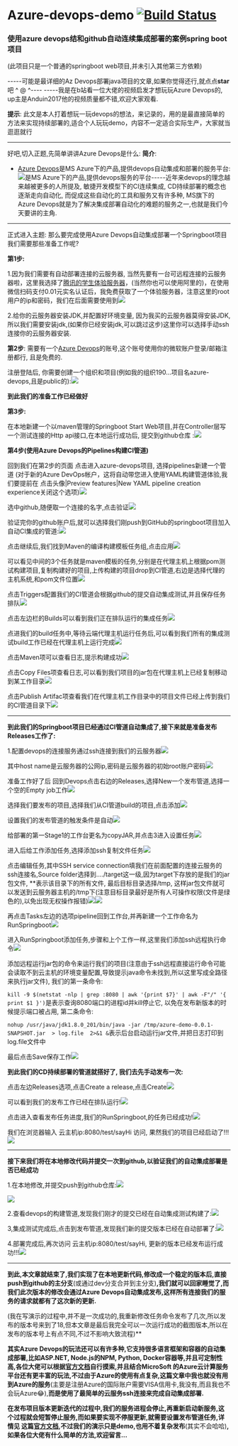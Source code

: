 # Azure-devops-demo [![Build Status](https://dev.azure.com/1909025079/azure-devops/_apis/build/status/azure-devops-Maven-CI?branchName=master)](https://dev.azure.com/1909025079/azure-devops/_build/latest?definitionId=4&branchName=master)<br>
### 使用azure devops结和github自动连续集成部署的案例spring boot项目
(此项目只是一个普通的springboot web项目,并未引入其他第三方依赖)

-----可能是最详细的Az Devops部署java项目的文章,如果你觉得还行,就点点**star**吧 ^ @  ^----
-----我是在b站看一位大佬的视频启发才想玩玩Azure Devops的, up主是Anduin2017他的视频质量都不错,欢迎大家观看.

**提示**:
此文是本人打着想玩一玩devops的想法，来记录的，用的是最直接简单的方法来实现持续部署的,适合个人玩玩demo，内容不一定适合实际生产，大家就当逛逛就行

---
好吧,切入正题,先简单讲讲Azure Devops是什么:
**简介**: 

- [Azure Devops](https://azure.microsoft.com/zh-cn/services/devops/)是MS Azure下的产品,提供devops自动集成和部署的服务平台:
![是MS Azure下的产品,提供devops服务的平台](https://upload-images.jianshu.io/upload_images/14511997-281ebbae89d704b3.png?imageMogr2/auto-orient/strip%7CimageView2/2/w/1240)-----近年来devops的理念越来越被更多的人所提及, 敏捷开发模型下的CI连续集成, CD持续部署的概念也逐渐走向自动化, 而促成这些自动化的工具和服务又有许多种, MS旗下的Azure Devops就是为了解决集成部署自动化的难题的服务之一,也就是我们今天要讲的主角.
---
正式进入主题:
那么要完成使用Azure Devops自动集成部署一个Springboot项目我们需要那些准备工作呢?

**第1步:**

1.因为我们需要有自动部署连接的云服务器, 当然先要有一台可远程连接的云服务器啦，这里我选择了[腾讯的学生体验服务器](https://cloud.tencent.com/act/campus?fromSource=gwzcw.628615.628615.62861)，(当然你也可以使用阿里的)，在使用微信扫码支付0.01元实名认证后，我免费获取了一个体验服务器，注意这里的root用户的ip和密码，我们在后面需要使用到![](https://upload-images.jianshu.io/upload_images/14511997-489ddfa6b4f5889d.png?imageMogr2/auto-orient/strip%7CimageView2/2/w/1240)

2.给你的云服务器安装JDK,并配置好环境变量,
因为我买的云服务器莫得安装JDK,所以我们需要安装jdk,(如果你已经安装jdk,可以跳过这步)这里你可以选择手动ssh连接你的云服务器安装.


**第2步**: 
需要有一个[Azure Devops](https://azure.microsoft.com/zh-cn/services/devops/)的账号,这个账号使用你的微软账户登录/邮箱注册都行, 且是免费的.

注册登陆后, 你需要创建一个组织和项目(例如我的组织190...项目名azure-devops,且是public的):![](https://upload-images.jianshu.io/upload_images/14511997-09be0a189ecc2723.png?imageMogr2/auto-orient/strip%7CimageView2/2/w/1240)

**到此我们的准备工作已经做好**

**第3步:**

在本地新建一个以maven管理的Springboot Start Web项目,并在Controller层写一个测试连接的Http api接口,在本地运行成功后, 提交到github仓库
:![](https://upload-images.jianshu.io/upload_images/14511997-0f6a9bc52bdcd899.png?imageMogr2/auto-orient/strip%7CimageView2/2/w/1240)


**第4步(使用Azure Devops的Pipelines构建CI管道)**

回到我们在第2步的页面
点击进入azure-devops项目, 选择pipelines新建一个管道
(对于新的Azure DevOps帐户，这将自动带您进入使用YAML构建管道体验,我们要提前在  点击头像|Preview features|New YAML pipeline creation experience关闭这个选项)![](https://upload-images.jianshu.io/upload_images/14511997-bcd397430c4fefba.png?imageMogr2/auto-orient/strip%7CimageView2/2/w/1240)

选中github,随便取一个连接的名字,点击验证![](https://upload-images.jianshu.io/upload_images/14511997-9d34402e6958d676.png?imageMogr2/auto-orient/strip%7CimageView2/2/w/1240)

验证完你的github账户后,就可以选择我们刚push到GitHub的springboot项目加入自动CI集成的管道:![](https://upload-images.jianshu.io/upload_images/14511997-9b762e918008469d.png?imageMogr2/auto-orient/strip%7CimageView2/2/w/1240)

点击继续后,我们找到Maven的编译构建模板任务组,点击应用![](https://upload-images.jianshu.io/upload_images/14511997-33167cfc82771502.png?imageMogr2/auto-orient/strip%7CimageView2/2/w/1240)

可以看见中间的3个任务就是maven模板的任务,分别是在代理主机上根据pom测试构建项目,复制构建好的项目,上传构建的项目drop到CI管道,右边是选择代理的主机系统,和pom文件位置![](https://upload-images.jianshu.io/upload_images/14511997-bd990fb89fd91b80.png?imageMogr2/auto-orient/strip%7CimageView2/2/w/1240)


点击Triggers配置我们的CI管道会根据github的提交自动集成测试,并且保存任务排队![](https://upload-images.jianshu.io/upload_images/14511997-7f0b8cbee4a8dfe2.png?imageMogr2/auto-orient/strip%7CimageView2/2/w/1240)


点击左边栏的Builds可以看到我们正在排队运行的集成任务![](https://upload-images.jianshu.io/upload_images/14511997-fdaf5e01216cf433.png?imageMogr2/auto-orient/strip%7CimageView2/2/w/1240)

点进我们的build任务中,等待云端代理主机运行任务后,可以看到我们所有的集成测试build工作已经在代理主机上运行完成![](https://upload-images.jianshu.io/upload_images/14511997-15fa14164f1ab035.png?imageMogr2/auto-orient/strip%7CimageView2/2/w/1240)

点击Maven项可以查看日志,提示构建成功![](https://upload-images.jianshu.io/upload_images/14511997-781b654e6902b35b.png?imageMogr2/auto-orient/strip%7CimageView2/2/w/1240)

点击Copy Files项查看日志,可以看到我们项目的jar包在代理主机上已经复制移动到某工作目录![](https://upload-images.jianshu.io/upload_images/14511997-b47eca6e2870febc.png?imageMogr2/auto-orient/strip%7CimageView2/2/w/1240)

点击Publish Artifac项查看我们在代理主机工作目录中的项目文件已经上传到我们的CI管道目录下![](https://upload-images.jianshu.io/upload_images/14511997-29536bd18291bc39.png?imageMogr2/auto-orient/strip%7CimageView2/2/w/1240)

---
**到此我们的Springboot项目已经通过CI管道自动集成了,接下来就是准备发布Releases工作了:**

1.配置devops的连接服务通过ssh连接到我们的云服务器![](https://upload-images.jianshu.io/upload_images/14511997-291583baa531ee5f.png?imageMogr2/auto-orient/strip%7CimageView2/2/w/1240)

其中host name是云服务器的公网ip,密码是云服务器的初始root账户密码![](https://upload-images.jianshu.io/upload_images/14511997-f6ff0b852ddcf642.png?imageMogr2/auto-orient/strip%7CimageView2/2/w/1240)


准备工作好了后
回到Devops点击右边的Releases,选择New一个发布管道,选择一个空的Empty job工作![](https://upload-images.jianshu.io/upload_images/14511997-b5b40d174bdcb153.png?imageMogr2/auto-orient/strip%7CimageView2/2/w/1240)

选择我们要发布的项目,选择我们从CI管道build的项目,点击添加![](https://upload-images.jianshu.io/upload_images/14511997-9a76ab881be49ab0.png?imageMogr2/auto-orient/strip%7CimageView2/2/w/1240)

设置我们的发布管道的触发条件是自动![](https://upload-images.jianshu.io/upload_images/14511997-e0d370e5406df4c4.png?imageMogr2/auto-orient/strip%7CimageView2/2/w/1240)

给部署的第一Stage1的工作台更名为copyJAR,并点击3进入设置任务![](https://upload-images.jianshu.io/upload_images/14511997-b48aac3f844b6c22.png?imageMogr2/auto-orient/strip%7CimageView2/2/w/1240)


进入后给工作添加任务,选择添加ssh复制文件任务![](https://upload-images.jianshu.io/upload_images/14511997-4a825e11a5aa1a4f.png?imageMogr2/auto-orient/strip%7CimageView2/2/w/1240)

点击编辑任务,其中SSH service connection填我们在前面配置的连接云服务的ssh连接名,Source folder选择到..../target这一级,因为target下存放的是我们的jar包文件, **表示该目录下的所有文件, 最后目标目录选择/tmp, 这样jar包文件就可以发送到云服务器主机的/tmp下(注意目标目录最好是所有人可操作权限(文件是绿色的),以免出现无权操作报错)![](https://upload-images.jianshu.io/upload_images/14511997-d40e8307942c3c4d.png?imageMogr2/auto-orient/strip%7CimageView2/2/w/1240)![](https://upload-images.jianshu.io/upload_images/14511997-66bd98ba3312ab6b.png?imageMogr2/auto-orient/strip%7CimageView2/2/w/1240)

再点击Tasks左边的选项pipeline回到工作台,并再新建一个工作命名为RunSpringboot![](https://upload-images.jianshu.io/upload_images/14511997-e24e6d112cf88f5c.png?imageMogr2/auto-orient/strip%7CimageView2/2/w/1240)

进入RunSpringboot添加任务,步骤和上个工作一样,这里我们添加ssh远程执行命令![](https://upload-images.jianshu.io/upload_images/14511997-a245ee1c4a895152.png?imageMogr2/auto-orient/strip%7CimageView2/2/w/1240)

添加远程运行jar包的命令来运行我们的项目(注意由于ssh远程直接运行命令可能会读取不到云主机的环境变量配置,导致提示java命令未找到,所以这里写成全路径来执行jar文件), 我们的第一条命令:

`kill -9 $(netstat -nlp | grep :8080 | awk '{print $7}' | awk -F"/" '{ print $1 }')`是表示查询8080端口的进程id并kill停止它, 以免在发布新版本的时候提示端口被占用, 第二条命令:

`nohup /usr/java/jdk1.8.0_201/bin/java -jar /tmp/azure-demo-0.0.1-SNAPSHOT.jar  > log.file  2>&1 &`表示后台启动运行jar文件,并把日志打印到log.file文件中

最后点击Save保存工作![](https://upload-images.jianshu.io/upload_images/14511997-e45bc2870f79626d.png?imageMogr2/auto-orient/strip%7CimageView2/2/w/1240)



**到此我们的CD持续部署的管道就搭好了, 我们去先手动发布一次:**

点击左边Releases选项,点击Create a release,点击Create![](https://upload-images.jianshu.io/upload_images/14511997-91434eb7988685c2.png?imageMogr2/auto-orient/strip%7CimageView2/2/w/1240)

可以看到我们的发布工作已经在排队运行!![](https://upload-images.jianshu.io/upload_images/14511997-a147f225d6fd2ee6.png?imageMogr2/auto-orient/strip%7CimageView2/2/w/1240)

点击进入查看发布任务进度,我们的RunSpringboot,的任务已经成功!![](https://upload-images.jianshu.io/upload_images/14511997-4b57013d75d1f176.png?imageMogr2/auto-orient/strip%7CimageView2/2/w/1240)


我们在浏览器输入 云主机ip:8080/test/sayHi 访问, 果然我们的项目已经启动了!!!![](https://upload-images.jianshu.io/upload_images/14511997-5d2a70bcef908540.png?imageMogr2/auto-orient/strip%7CimageView2/2/w/1240)

---
**接下来我们将在本地修改代码并提交一次到github,以验证我们的自动集成部署是否已经成功**

1.在本地修改,并提交push到github仓库:![](https://upload-images.jianshu.io/upload_images/14511997-22f84624933d60a4.png?imageMogr2/auto-orient/strip%7CimageView2/2/w/1240)


![](https://upload-images.jianshu.io/upload_images/14511997-c87c19ed60972a3f.png?imageMogr2/auto-orient/strip%7CimageView2/2/w/1240)

2.查看devops的构建管道,发现我们刚才的提交已经在自动集成测试构建了:![](https://upload-images.jianshu.io/upload_images/14511997-39e5b25f8e66fb29.png?imageMogr2/auto-orient/strip%7CimageView2/2/w/1240)


3,集成测试完成后,点击到发布管道,发现我们新的提交版本已经在自动部署了:![](https://upload-images.jianshu.io/upload_images/14511997-5d924e14796bf7b9.png?imageMogr2/auto-orient/strip%7CimageView2/2/w/1240)

4.部署完成后,再次访问 云主机ip:8080/test/sayHi, 更新的版本已经发布运行成功!!!![](https://upload-images.jianshu.io/upload_images/14511997-dc08145bfc527bb6.png?imageMogr2/auto-orient/strip%7CimageView2/2/w/1240)



---


**到此,本文章就结束了,我们实现了在本地更新代码,修改成一个稳定的版本后,直接push到github的主分支**(或通过dev分支合并到主分支)**,我们就可以回家睡觉了,而我们此次版本的修改会通过Azure Devops自动集成发布,这样所有连接我们的服务的请求就都有了这次新的更新.**

(我在写演示的过程中,并不是一次成功的,我重新修改任务命令发布了几次,所以发布的版本号来到了18,但本文章是最后我完全可以一次运行成功的截图版本,所以在发布的版本号上有点不同,不过不影响大致流程)**

**其实Azure Devops的玩法还可以有许多种,它支持很多语言框架和容器的自动集成部署,比如ASP.NET, Node.js的NPM, Python,  Docker容器等,并且可定制性高,各位大佬可以根据[官方文档](https://docs.microsoft.com/zh-cn/azure/devops/pipelines/?view=azure-devops)自行摸索,并且结合MicroSoft 的Azure云计算服务平台还有更丰富的玩法,不过由于Azure的使用有点复杂,这篇文章中我也就没有用到Azure的服务**(主要是注册Azure的国际账户需要VISA信用卡,我没有,而且我也不会玩Azure😂),**而是使用了最简单的云服务ssh连接来完成自动集成部署.**

**在发布项目版本更新迭代的过程中,我们的服务进程会停止,再重新启动新服务,这个过程就会短暂停止服务,而如果要实现不停服更新,就需要设置发布管道任务,详情见 这篇[官方文档](https://docs.microsoft.com/zh-cn/azure/devops/pipelines/release/?view=azure-devops),不过我们的演示只是demo,也用不着复杂发布**(其实不会哈哈)**,如果各位大佬有什么简单的方法,欢迎留言...**


